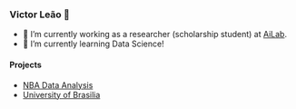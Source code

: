 ### Victor Leão 🐍

- 🔭 I’m currently working as a researcher (scholarship student) at [AiLab](https://ailab.unb.br/).
- 🌱 I’m currently learning Data Science!

#### Projects

- [NBA Data Analysis](https://github.com/victorleaoo/NBA-Data-Science-Project)
- [University of Brasilia](https://github.com/victorleaoo/UnB-Software)
